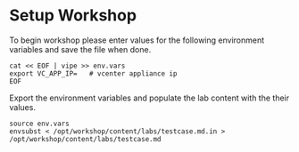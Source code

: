 # Setup Workshop

To begin workshop please enter values for the following environment variables and save the file when done.

```execute
cat << EOF | vipe >> env.vars
export VC_APP_IP=   # vcenter appliance ip
EOF
```

Export the environment variables and populate the lab content with the their values.

```execute
source env.vars
envsubst < /opt/workshop/content/labs/testcase.md.in > /opt/workshop/content/labs/testcase.md
```
